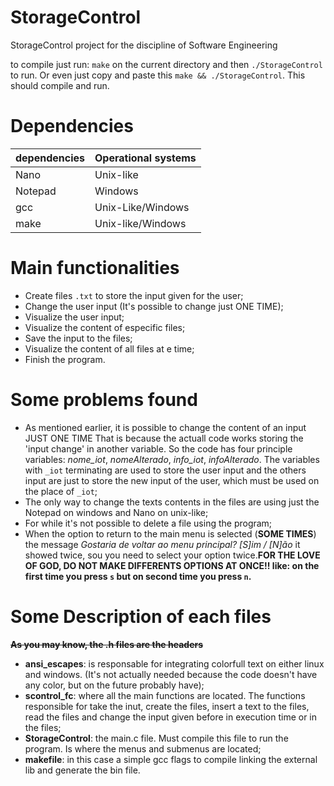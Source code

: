 # StorageControl
StorageControl project for the discipline of Software Engineering 

to compile just run: `make` on the current directory and then `./StorageControl` to run.
Or even just copy and paste this `make && ./StorageControl`. This should compile and run.

# Dependencies
   dependencies |  Operational systems
  ------------- | ---------------------
  Nano          | Unix-like
  Notepad       | Windows
  gcc           | Unix-Like/Windows
  make          | Unix-like/Windows
 
              
# Main functionalities
  * Create files `.txt` to store the input given for the user;
  * Change the user input (It's possible to change just ONE TIME);
  * Visualize the user input;
  * Visualize the content of especific files;
  * Save the input to the files;
  * Visualize the content of all files at e time;
  * Finish the program.
  
# Some problems found
  * As mentioned earlier, it is possible to change the content of an input JUST ONE TIME
      That is because the actuall code works storing the 'input change' in another variable.
      So the code has four principle variables: *nome_iot*, *nomeAlterado*, *info_iot*, *infoAlterado*. The variables with `_iot` terminating are used to store the user input and the others input are just to store the new input of the user, which must be used on the place of `_iot`;
  * The only way to change the texts contents in the files are using just the Notepad on windows and Nano on unix-like;
  * For while it's not possible to delete a file using the program;
  * When the option to return to the main menu is selected (**SOME TIMES**) the message *Gostaria de voltar ao menu principal? [S]im / [N]ão* it showed twice, sou you need to select your option twice.**FOR THE LOVE OF GOD, DO NOT MAKE DIFFERENTS OPTIONS AT ONCE!! like: on the first time you press `s` but on second time you press `n`.**
 
# Some Description of each files
**~~As you may know, the .h files are the headers~~**

* **ansi_escapes**: is responsable for integrating colorfull text on either linux and windows. (It's not actually needed because the code doesn't have any color, but on the future probably have);
* **scontrol_fc**: where all the main functions are located. The functions responsible for take the inut, create the files, insert a text to the files, read the files and change the input given before in execution time or in the files;
* **StorageControl**: the main.c file. Must compile this file to run the program. Is where the menus and submenus are located;
* **makefile**: in this case a simple gcc flags to compile linking the external lib and generate the bin file.
